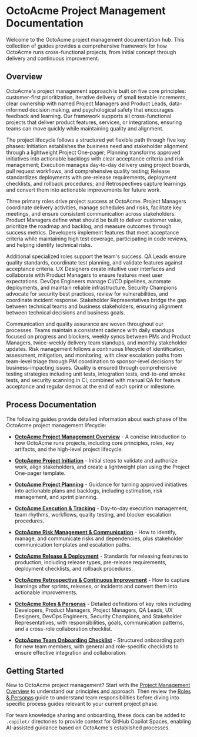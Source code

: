 # OctoAcme Project Management Documentation

Welcome to the OctoAcme project management documentation hub. This collection of guides provides a comprehensive framework for how OctoAcme runs cross-functional projects, from initial concept through delivery and continuous improvement.

## Overview

OctoAcme's project management approach is built on five core principles: customer-first prioritization, iterative delivery of small testable increments, clear ownership with named Project Managers and Product Leads, data-informed decision making, and psychological safety that encourages feedback and learning. Our framework supports all cross-functional projects that deliver product features, services, or integrations, ensuring teams can move quickly while maintaining quality and alignment.

The project lifecycle follows a structured yet flexible path through five key phases: Initiation establishes the business need and stakeholder alignment through a lightweight Project One-pager; Planning transforms approved initiatives into actionable backlogs with clear acceptance criteria and risk management; Execution manages day-to-day delivery using project boards, pull request workflows, and comprehensive quality testing; Release standardizes deployments with pre-release requirements, deployment checklists, and rollback procedures; and Retrospectives capture learnings and convert them into actionable improvements for future work.

Three primary roles drive project success at OctoAcme. Project Managers coordinate delivery activities, manage schedules and risks, facilitate key meetings, and ensure consistent communication across stakeholders. Product Managers define what should be built to deliver customer value, prioritize the roadmap and backlog, and measure outcomes through success metrics. Developers implement features that meet acceptance criteria while maintaining high test coverage, participating in code reviews, and helping identify technical risks.

Additional specialized roles support the team's success. QA Leads ensure quality standards, coordinate test planning, and validate features against acceptance criteria. UX Designers create intuitive user interfaces and collaborate with Product Managers to ensure features meet user expectations. DevOps Engineers manage CI/CD pipelines, automate deployments, and maintain reliable infrastructure. Security Champions advocate for security best practices, review for vulnerabilities, and coordinate incident response. Stakeholder Representatives bridge the gap between technical teams and business stakeholders, ensuring alignment between technical decisions and business goals.

Communication and quality assurance are woven throughout our processes. Teams maintain a consistent cadence with daily standups focused on progress and blockers, weekly syncs between PMs and Product Managers, twice-weekly delivery team standups, and monthly stakeholder updates. Risk management follows a continuous lifecycle of identification, assessment, mitigation, and monitoring, with clear escalation paths from team-level triage through PM coordination to sponsor-level decisions for business-impacting issues. Quality is ensured through comprehensive testing strategies including unit tests, integration tests, end-to-end smoke tests, and security scanning in CI, combined with manual QA for feature acceptance and regular demos at the end of each sprint or milestone.

## Process Documentation

The following guides provide detailed information about each phase of the OctoAcme project management lifecycle:

- **[OctoAcme Project Management Overview](octoacme-project-management-overview.md)** - A concise introduction to how OctoAcme runs projects, including core principles, roles, key artifacts, and the high-level project lifecycle.

- **[OctoAcme Project Initiation](octoacme-project-initiation.md)** - Initial steps to validate and authorize work, align stakeholders, and create a lightweight plan using the Project One-pager template.

- **[OctoAcme Project Planning](octoacme-project-planning.md)** - Guidance for turning approved initiatives into actionable plans and backlogs, including estimation, risk management, and sprint planning.

- **[OctoAcme Execution & Tracking](octoacme-execution-and-tracking.md)** - Day-to-day execution management, team rhythms, workflows, quality testing, and blocker escalation procedures.

- **[OctoAcme Risk Management & Communication](octoacme-risks-and-communication.md)** - How to identify, manage, and communicate risks and dependencies, plus stakeholder communication templates and escalation paths.

- **[OctoAcme Release & Deployment](octoacme-release-and-deployment.md)** - Standards for releasing features to production, including release types, pre-release requirements, deployment checklists, and rollback procedures.

- **[OctoAcme Retrospective & Continuous Improvement](octoacme-retrospective-and-continuous-improvement.md)** - How to capture learnings after sprints, releases, or incidents and convert them into actionable improvements.

- **[OctoAcme Roles & Personas](octoacme-roles-and-personas.md)** - Detailed definitions of key roles including Developers, Product Managers, Project Managers, QA Leads, UX Designers, DevOps Engineers, Security Champions, and Stakeholder Representatives, with responsibilities, goals, communication patterns, and a cross-role collaboration checklist.

- **[OctoAcme Team Onboarding Checklist](octoacme-team-onboarding-checklist.md)** - Structured onboarding path for new team members, with general and role-specific checklists to ensure effective integration and collaboration.

## Getting Started

New to OctoAcme project management? Start with the [Project Management Overview](octoacme-project-management-overview.md) to understand our principles and approach. Then review the [Roles & Personas](octoacme-roles-and-personas.md) guide to understand team responsibilities before diving into specific process guides relevant to your current project phase.

For team knowledge sharing and onboarding, these docs can be added to `.copilot/` directories to provide context for GitHub Copilot Spaces, enabling AI-assisted guidance based on OctoAcme's established processes.
